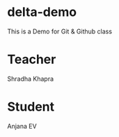 # delta-demo
This is a Demo for Git &amp; Github class

# Teacher
Shradha Khapra

# Student
Anjana EV